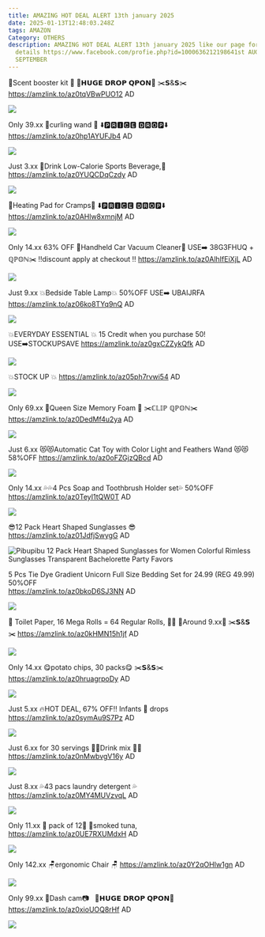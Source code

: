 ```yaml
---
title: AMAZING HOT DEAL ALERT 13th january 2025
date: 2025-01-13T12:48:03.248Z
tags: AMAZON
Category: OTHERS
description: AMAZING HOT DEAL ALERT 13th january 2025 like our page for more
  details https://www.facebook.com/profie.php?id=1000636212198641st AUGUST9th
  SEPTEMBER
---
```

💚Scent booster kit 💚
💸𝗛𝗨𝗚𝗘 𝗗𝗥𝗢𝗣 𝗤𝗣𝗢𝗡💸
✂️𝗦&𝗦✂️
https://amzlink.to/az0tqVBwPUO12
AD

<!--StartFragment-->

![](https://m.media-amazon.com/images/I/81IKN5Cq3VL._AC_SL1500_.jpg)

<!--EndFragment-->

Only 39.xx
🌸curling wand 🌸
⬇️🅿🆁🅸🅲🅴 🅳🆁🅾🅿⬇️
https://amzlink.to/az0hp1AYUFJb4
AD

<!--StartFragment-->

![](https://m.media-amazon.com/images/I/61wxmVS3cZL._AC_SL1500_.jpg)

<!--EndFragment-->

Just 3.xx
🌟Drink Low-Calorie Sports
 Beverage,🌟
https://amzlink.to/az0YUQCDqCzdy
AD

<!--StartFragment-->

![](https://m.media-amazon.com/images/I/81OZj6uwjBL._SL1500_.jpg)

<!--EndFragment-->

💞Heating Pad for Cramps💞
⬇️🅿🆁🅸🅲🅴 🅳🆁🅾🅿⬇️
https://amzlink.to/az0AHlw8xmnjM
AD

<!--StartFragment-->

![](https://m.media-amazon.com/images/I/81dcxuYEXfL._AC_SL1500_.jpg)

<!--EndFragment-->

Only 14.xx
63% OFF 
🌟Handheld Car Vacuum Cleaner🌟
USE➡️ 38G3FHUQ + ℚℙ𝕆ℕ✂️
‼️discount apply at checkout ‼️
https://amzlink.to/az0AlhIfEiXjL
AD

<!--StartFragment-->

![](https://m.media-amazon.com/images/I/71s3+AAoj-L._AC_SL1500_.jpg)

<!--EndFragment-->

Just 9.xx
💥Bedside Table Lamp💥
50%OFF
USE➡️ UBAIJRFA 
https://amzlink.to/az06ko8TYq9nQ
AD

<!--StartFragment-->

![](https://m.media-amazon.com/images/I/71lMRsaYBOL._AC_SL1500_.jpg)

<!--EndFragment-->

💥EVERYDAY ESSENTIAL 💥
15  Credit when you purchase 50!
USE➡️STOCKUPSAVE
https://amzlink.to/az0gxCZZykQfk
AD

<!--StartFragment-->

![](https://m.media-amazon.com/images/I/81KkiBH7SNL._AC_SL1500_.jpg)

<!--EndFragment-->

💥STOCK UP 💥
https://amzlink.to/az05ph7rvwi54
AD

<!--StartFragment-->

![](https://m.media-amazon.com/images/I/81XiLK5MmPL._AC_SL1500_.jpg)

<!--EndFragment-->

Only 69.xx
🎀Queen Size Memory Foam 🎀
✂️ℂ𝕃𝕀ℙ ℚℙ𝕆ℕ✂️\
https://amzlink.to/az0DedMf4u2ya
AD

<!--StartFragment-->

![](https://m.media-amazon.com/images/I/819X+wFjZ6L._AC_SL1500_.jpg)

<!--EndFragment-->

Just 6.xx
😻😻Automatic Cat Toy with Color Light and Feathers Wand 😻😻\
58%OFF
https://amzlink.to/az0oFZGjzQBcd
AD

<!--StartFragment-->

![](https://m.media-amazon.com/images/I/61XK1anP3BL._AC_SL1500_.jpg)

<!--EndFragment-->

Only 14.xx
💦💦4 Pcs Soap and Toothbrush Holder set💦
 50%OFF\
https://amzlink.to/az0TeyI1tQW0T
AD

<!--StartFragment-->

![](https://m.media-amazon.com/images/I/715zDQydemL._AC_SL1500_.jpg)

<!--EndFragment-->


😎12 Pack Heart Shaped Sunglasses 😎 
\
https://amzlink.to/az01JdfjSwygG
AD

<!--StartFragment-->

![Pibupibu 12 Pack Heart Shaped Sunglasses for Women Colorful Rimless Sunglasses Transparent Bachelorette Party Favors](https://m.media-amazon.com/images/I/71yTJ6pPgKL._AC_SX679_.jpg)

<!--EndFragment-->

5 Pcs Tie Dye Gradient Unicorn Full Size Bedding Set for 24.99 (REG 49.99) 
   50%OFF\
https://amzlink.to/az0bkoD6SJ3NN
AD

<!--StartFragment-->

![](https://m.media-amazon.com/images/I/71Lijb1tn9L._AC_SL1500_.jpg)

<!--EndFragment-->

🧻 Toilet Paper, 16 Mega Rolls = 64 Regular Rolls, 🧻🧻
🧻Around 9.xx🧻
✂️𝗦&𝗦✂️
https://amzlink.to/az0kHMN15h1jf
AD

<!--StartFragment-->

![](https://m.media-amazon.com/images/I/61pQHkontlL._AC_SL1500_.jpg)

<!--EndFragment-->

Only 14.xx 
😋potato chips, 30 packs😋
✂️𝗦&𝗦✂️
https://amzlink.to/az0hruagrpoDy
AD

<!--StartFragment-->

![](https://m.media-amazon.com/images/I/91sEdIwVVoL._SL1500_.jpg)

<!--EndFragment-->

Just 5.xx
🔥HOT DEAL, 67% OFF‼️
Infants 👶 drops
https://amzlink.to/az0symAu9S7Pz
AD

<!--StartFragment-->

![](https://m.media-amazon.com/images/I/71-XCzi+VbL._AC_SL1500_.jpg)

<!--EndFragment-->

Just 6.xx for 30 servings
🌟🌟Drink mix 🌟🌟
https://amzlink.to/az0nMwbvgV16y
AD

<!--StartFragment-->

![](https://m.media-amazon.com/images/I/81v0mHU+YtL._SL1500_.jpg)

<!--EndFragment-->

Just 8.xx
💦43 pacs laundry detergent 💦
https://amzlink.to/az0MY4MUVzvqL
AD

<!--StartFragment-->

![](https://m.media-amazon.com/images/I/81OCmwqk8sL._AC_SL1500_.jpg)

<!--EndFragment-->

Only 11.xx
🌟 pack of 12🌟
🍣smoked tuna, 
https://amzlink.to/az0UE7RXUMdxH
AD

<!--StartFragment-->

![](https://m.media-amazon.com/images/I/71uwF4tA6CL._SL1500_.jpg)

<!--EndFragment-->

Only 142.xx
🪑ergonomic Chair  🪑 
https://amzlink.to/az0Y2qOHIw1gn
AD

<!--StartFragment-->

![](https://m.media-amazon.com/images/I/81eYE3lfRUL._AC_SL1500_.jpg)

<!--EndFragment-->

Only 99.xx
📸Dash cam📷  
💸𝗛𝗨𝗚𝗘 𝗗𝗥𝗢𝗣 𝗤𝗣𝗢𝗡💸
https://amzlink.to/az0xioUOQ8rHf
AD

<!--StartFragment-->

![](https://m.media-amazon.com/images/I/71hLmfRBteL._AC_SL1500_.jpg)

<!--EndFragment-->
